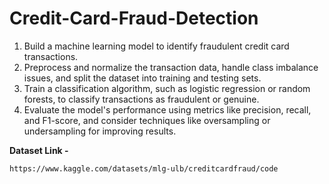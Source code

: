 # Credit-Card-Fraud-Detection

1. Build a machine learning model to identify fraudulent credit card transactions.
2. Preprocess and normalize the transaction data, handle class imbalance issues, and split the dataset into training and testing sets.
3. Train a classification algorithm, such as logistic regression or random forests, to classify transactions as fraudulent or genuine.
4. Evaluate the model's performance using metrics like precision, recall, and F1-score, and consider techniques like oversampling or undersampling for improving results.

**Dataset Link -**
```
https://www.kaggle.com/datasets/mlg-ulb/creditcardfraud/code
```
